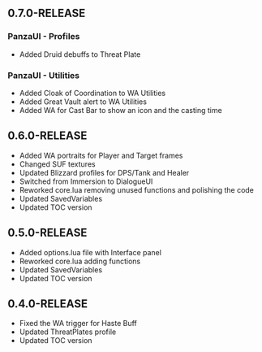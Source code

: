 ## 0.7.0-RELEASE

### PanzaUI - Profiles
* Added Druid debuffs to Threat Plate

### PanzaUI - Utilities
* Added Cloak of Coordination to WA Utilities
* Added Great Vault alert to WA Utilities
* Added WA for Cast Bar to show an icon and the casting time

## 0.6.0-RELEASE

* Added WA portraits for Player and Target frames
* Changed SUF textures
* Updated Blizzard profiles for DPS/Tank and Healer
* Switched from Immersion to DialogueUI
* Reworked core.lua removing unused functions and polishing the code
* Updated SavedVariables
* Updated TOC version

## 0.5.0-RELEASE

* Added options.lua file with Interface panel
* Reworked core.lua adding functions
* Updated SavedVariables
* Updated TOC version

## 0.4.0-RELEASE

* Fixed the WA trigger for Haste Buff
* Updated ThreatPlates profile
* Updated TOC version
